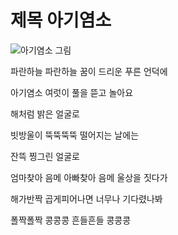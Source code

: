 # 제목 아기염소
![아기염소 그림](./baby-goat.PNG)

파란하늘 파란하늘 꿈이 드리운 푸른 언덕에

아기염소 여럿이 풀을 뜯고 놀아요

해처럼 밝은 얼굴로

빗방울이 뚝뚝뚝뚝 떨어지는 날에는

잔뜩 찡그린 얼굴로

엄마찾아 음메 아빠찾아 음메 울상을 짓다가

해가반짝 곱게피어나면 너무나 기다렸나봐

폴짝폴짝 콩콩콩 흔들흔들 콩콩콩

